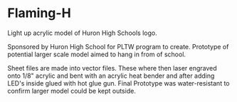 # Flaming-H
Light up acrylic model of Huron High Schools logo. 

Sponsored by Huron High School for PLTW program to create. Prototype of potential larger scale model aimed to hang in from of school. 

Sheet files are made into vector files. These where then laser engraved onto 1/8" acrylic and bent with an acrylic heat bender and after adding LED's inside glued with hot glue gun. Final Prototype was water-resistant to confirm larger model could be kept outside. 
